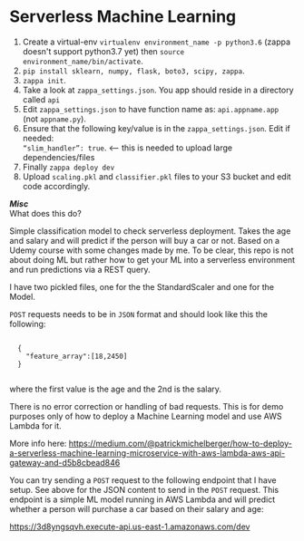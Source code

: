 # Serverless Machine Learning

1. Create a virtual-env `virtualenv environment_name -p python3.6` (zappa doesn't support python3.7 yet) then `source environment_name/bin/activate`. 
2. `pip install sklearn, numpy, flask, boto3, scipy, zappa`. 
3. `zappa init`. 
4. Take a look at `zappa_settings.json`. You app should reside in a directory called `api`  
5. Edit `zappa_settings.json` to have function name as: `api.appname.app` (not `appname.py`). 
6. Ensure that the following key/value is in the `zappa_settings.json`. Edit if needed:  
    <code>“slim_handler”: true</code>. <-- this is needed to upload large dependencies/files
7. Finally `zappa deploy dev`
8. Upload `scaling.pkl` and `classifier.pkl` files to your S3 bucket and edit code accordingly.

***Misc***  
What does this do?  

Simple classification model to check serverless deployment. Takes the age and salary and will predict if the person will buy a car or not. Based on a Udemy course with some changes made by me. To be clear, this repo is not about doing ML but rather how to get your ML into a serverless environment and run predictions via a REST query.

I have two pickled files, one for the the StandardScaler and one for the Model.

`POST` requests needs to be in `JSON` format and should look like this the following:  

<code>
  {  
	"feature_array":[18,2450]  
  }  
  </code>
  
  where the first value is the age and the 2nd is the salary.

  There is no error correction or handling of bad requests. This is for demo purposes only of how to deploy a Machine Learning model and use AWS Lambda for it.

  More info here: https://medium.com/@patrickmichelberger/how-to-deploy-a-serverless-machine-learning-microservice-with-aws-lambda-aws-api-gateway-and-d5b8cbead846
  
You can try sending a `POST` request to the following endpoint that I have setup. See above for the JSON content to send in the `POST` request. This endpoint is a simple ML model running in AWS Lambda and will predict whether a person will purchase a car based on their salary and age:

https://3d8yngsqvh.execute-api.us-east-1.amazonaws.com/dev
